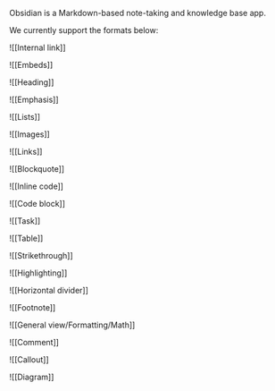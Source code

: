 Obsidian is a Markdown-based note-taking and knowledge base app. 

We currently support the formats below:

![[Internal link]]

![[Embeds]]

![[Heading]]

![[Emphasis]]

![[Lists]]

![[Images]]

![[Links]]

![[Blockquote]]

![[Inline code]]

![[Code block]]

![[Task]]

![[Table]]

![[Strikethrough]]

![[Highlighting]]

![[Horizontal divider]]

![[Footnote]]

![[General view/Formatting/Math]]

![[Comment]]

![[Callout]]

![[Diagram]]

